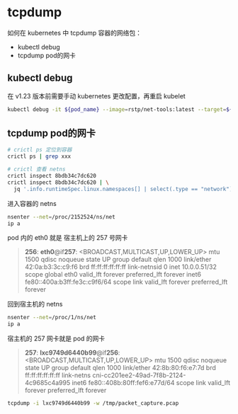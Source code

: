 
# tcpdump
如何在 kubernetes 中 tcpdump 容器的网络包：

- kubectl debug
- tcpdump pod的网卡

## kubectl debug
在 v1.23 版本前需要手动 kubernetes 更改配置，再重启 kubelet
```bash
kubectl debug -it ${pod_name} --image=rstp/net-tools:latest --target=${container_name} -- bash
```

## tcpdump pod的网卡
```bash
# crictl ps 定位到容器
crictl ps | grep xxx

# crictl 查看 netns
crictl inspect 8bdb34c7dc620
crictl inspect 8bdb34c7dc620 | \
  jq '.info.runtimeSpec.linux.namespaces[] | select(.type == "network").path'
```
进入容器的 netns
```bash
nsenter --net=/proc/2152524/ns/net
ip a
```
pod 内的 eth0 就是 宿主机上的 257 号网卡
> **256**: **eth0**@if**257**: <BROADCAST,MULTICAST,UP,LOWER_UP> mtu 1500 qdisc noqueue state UP group default qlen 1000
>     link/ether 42:0a:b3:3c:c9:f6 brd ff:ff:ff:ff:ff:ff link-netnsid 0
>     inet 10.0.0.51/32 scope global eth0
>        valid_lft forever preferred_lft forever
>     inet6 fe80::400a:b3ff:fe3c:c9f6/64 scope link 
>        valid_lft forever preferred_lft forever

回到宿主机的 netns
```bash
nsenter --net=/proc/1/ns/net
ip a
```
宿主机的 257 网卡就是 pod 的网卡
> **257**: **lxc9749d6440b99**@if**256**: <BROADCAST,MULTICAST,UP,LOWER_UP> mtu 1500 qdisc noqueue state UP group default qlen 1000
>     link/ether 42:8b:80:f6:e7:7d brd ff:ff:ff:ff:ff:ff link-netns cni-cc201ee2-49ad-7f8b-2124-4c9685c4a995
>     inet6 fe80::408b:80ff:fef6:e77d/64 scope link 
>        valid_lft forever preferred_lft forever

```bash
tcpdump -i lxc9749d6440b99 -w /tmp/packet_capture.pcap
```
